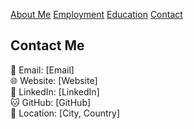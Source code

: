 [About Me](index.markdown)
[Employment](employment.markdown)
[Education](education.markdown)
[Contact](contact.markdown)

## **Contact Me**
📧 Email: [Email]  
🌐 Website: [Website]  
🔗 LinkedIn: [LinkedIn]  
🐱 GitHub: [GitHub]  
📍 Location: [City, Country]
